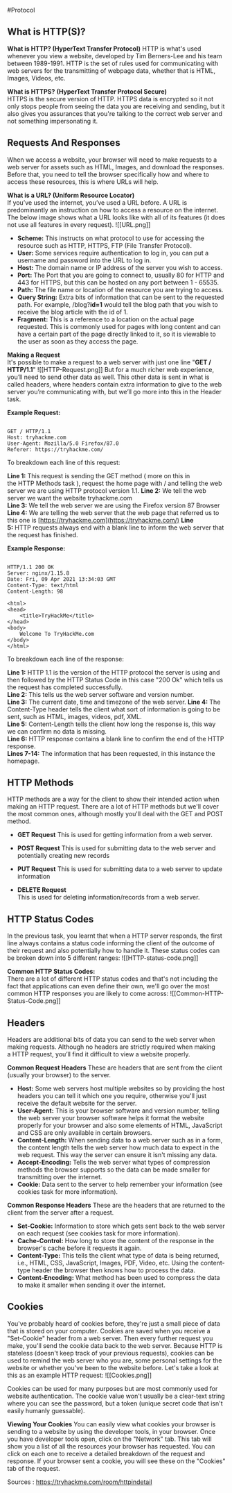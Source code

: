 #Protocol
## What is HTTP(S)?
**What is HTTP? (HyperText Transfer Protocol)**
HTTP is what's used whenever you view a website, developed by Tim Berners-Lee and his team between 1989-1991. HTTP is the set of rules used for communicating with web servers for the transmitting of webpage data, whether that is HTML, Images, Videos, etc.

**What is HTTPS?** ****(HyperText Transfer Protocol Secure)****  
HTTPS is the secure version of HTTP. HTTPS data is encrypted so it not only stops people from seeing the data you are receiving and sending, but it also gives you assurances that you're talking to the correct web server and not something impersonating it.

## Requests And Responses
When we access a website, your browser will need to make requests to a web server for assets such as HTML, Images, and download the responses. Before that, you need to tell the browser specifically how and where to access these resources, this is where URLs will help.

**What is a URL? (Uniform Resource Locator)**  
If you’ve used the internet, you’ve used a URL before. A URL is predominantly an instruction on how to access a resource on the internet. The below image shows what a URL looks like with all of its features (it does not use all features in every request).
![[URL.png]]
- **Scheme:** This instructs on what protocol to use for accessing the resource such as HTTP, HTTPS, FTP (File Transfer Protocol).  
- **User:** Some services require authentication to log in, you can put a username and password into the URL to log in.  
- **Host:** The domain name or IP address of the server you wish to access.  
- **Port:** The Port that you are going to connect to, usually 80 for HTTP and 443 for HTTPS, but this can be hosted on any port between 1 - 65535.  
- **Path:** The file name or location of the resource you are trying to access.  
- **Query String:** Extra bits of information that can be sent to the requested path. For example, /blog?**id=1** would tell the blog path that you wish to receive the blog article with the id of 1.  
- **Fragment:** This is a reference to a location on the actual page requested. This is commonly used for pages with long content and can have a certain part of the page directly linked to it, so it is viewable to the user as soon as they access the page.

**Making a Request**  
It's possible to make a request to a web server with just one line "**GET / HTTP/1.1**"
![[HTTP-Request.png]]
But for a much richer web experience, you’ll need to send other data as well. This other data is sent in what is called headers, where headers contain extra information to give to the web server you’re communicating with, but we’ll go more into this in the Header task.  

**Example Request:** 
```http

GET / HTTP/1.1
Host: tryhackme.com
User-Agent: Mozilla/5.0 Firefox/87.0
Referer: https://tryhackme.com/
```

To breakdown each line of this request:  

**Line 1:** This request is sending the GET method ( more on this in the HTTP Methods task ), request the home page with / and telling the web server we are using HTTP protocol version 1.1.
**Line 2:** We tell the web server we want the website tryhackme.com  
**Line 3:** We tell the web server we are using the Firefox version 87 Browser  
**Line 4:** We are telling the web server that the web page that referred us to this one is [https://tryhackme.com](https://tryhackme.com/)
**Line 5:** HTTP requests always end with a blank line to inform the web server that the request has finished.  

**Example Response:**

```http

HTTP/1.1 200 OK
Server: nginx/1.15.8
Date: Fri, 09 Apr 2021 13:34:03 GMT
Content-Type: text/html
Content-Length: 98

<html>
<head>
    <title>TryHackMe</title>
</head>
<body>
    Welcome To TryHackMe.com
</body>
</html>
```

To breakdown each line of the response:

**Line 1:** HTTP 1.1 is the version of the HTTP protocol the server is using and then followed by the HTTP Status Code in this case "200 Ok" which tells us the request has completed successfully.  
**Line 2:** This tells us the web server software and version number.  
**Line 3:** The current date, time and timezone of the web server.
**Line 4:** The Content-Type header tells the client what sort of information is going to be sent, such as HTML, images, videos, pdf, XML.  
**Line 5:** Content-Length tells the client how long the response is, this way we can confirm no data is missing.  
**Line 6:** HTTP response contains a blank line to confirm the end of the HTTP response.  
**Lines 7-14:** The information that has been requested, in this instance the homepage.

## HTTP Methods
HTTP methods are a way for the client to show their intended action when making an HTTP request. There are a lot of HTTP methods but we'll cover the most common ones, although mostly you'll deal with the GET and POST method.

- **GET Request**
	This is used for getting information from a web server.  

- **POST Request**
	This is used for submitting data to the web server and potentially creating new records  

- **PUT Request**
	This is used for submitting data to a web server to update information

- **DELETE Request**  
	This is used for deleting information/records from a web server.

## HTTP Status Codes
In the previous task, you learnt that when a HTTP server responds, the first line always contains a status code informing the client of the outcome of their request and also potentially how to handle it. These status codes can be broken down into 5 different ranges:
![[HTTP-status-code.png]]

**Common HTTP Status Codes:**  
There are a lot of different HTTP status codes and that's not including the fact that applications can even define their own, we'll go over the most common HTTP responses you are likely to come across:
![[Common-HTTP-Status-Code.png]]

## Headers
Headers are additional bits of data you can send to the web server when making requests.
Although no headers are strictly required when making a HTTP request, you’ll find it difficult to view a website properly.

**Common Request Headers**
These are headers that are sent from the client (usually your browser) to the server.  

- **Host:** Some web servers host multiple websites so by providing the host headers you can tell it which one you require, otherwise you'll just receive the default website for the server.  
- **User-Agent:** This is your browser software and version number, telling the web server your browser software helps it format the website properly for your browser and also some elements of HTML, JavaScript and CSS are only available in certain browsers.  
- **Content-Length:** When sending data to a web server such as in a form, the content length tells the web server how much data to expect in the web request. This way the server can ensure it isn't missing any data.
- **Accept-Encoding:** Tells the web server what types of compression methods the browser supports so the data can be made smaller for transmitting over the internet.
- **Cookie:** Data sent to the server to help remember your information (see cookies task for more information).  

**Common Response Headers**
These are the headers that are returned to the client from the server after a request.

- **Set-Cookie:** Information to store which gets sent back to the web server on each request (see cookies task for more information).  
- **Cache-Control:** How long to store the content of the response in the browser's cache before it requests it again.  
- **Content-Type:** This tells the client what type of data is being returned, i.e., HTML, CSS, JavaScript, Images, PDF, Video, etc. Using the content-type header the browser then knows how to process the data.  
- **Content-Encoding:** What method has been used to compress the data to make it smaller when sending it over the internet.

## Cookies
You've probably heard of cookies before, they're just a small piece of data that is stored on your computer. Cookies are saved when you receive a "Set-Cookie" header from a web server. Then every further request you make, you'll send the cookie data back to the web server. Because HTTP is stateless (doesn't keep track of your previous requests), cookies can be used to remind the web server who you are, some personal settings for the website or whether you've been to the website before. Let's take a look at this as an example HTTP request:
![[Cookies.png]]

Cookies can be used for many purposes but are most commonly used for website authentication. The cookie value won't usually be a clear-text string where you can see the password, but a token (unique secret code that isn't easily humanly guessable).

**Viewing Your Cookies**
You can easily view what cookies your browser is sending to a website by using the developer tools, in your browser. 
Once you have developer tools open, click on the "Network" tab. This tab will show you a list of all the resources your browser has requested. You can click on each one to receive a detailed breakdown of the request and response. If your browser sent a cookie, you will see these on the "Cookies" tab of the request.

Sources : https://tryhackme.com/room/httpindetail
